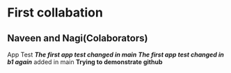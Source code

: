 # First collabation

**Naveen and Nagi(Colaborators)**
----------
App Test
***The first app test changed in main***
***The first app test changed in b1 again***
added in main
**Trying to demonstrate github**
